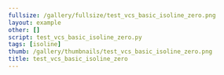 ```yaml
---
fullsize: /gallery/fullsize/test_vcs_basic_isoline_zero.png
layout: example
other: []
script: test_vcs_basic_isoline_zero.py
tags: [isoline]
thumb: /gallery/thumbnails/test_vcs_basic_isoline_zero.png
title: test_vcs_basic_isoline_zero
---
```

